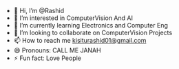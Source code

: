 - 👋 Hi, I’m @Rashid
- 👀 I’m interested in ComputerVision And AI
- 🌱 I’m currently learning Electronics and Computer Eng
- 💞️ I’m looking to collaborate on ComputerVision Projects
- 📫 How to reach me kisiturashid01@gmail.com
- 😄 Pronouns: CALL ME JANAH
- ⚡ Fun fact: Love People 

<!---
Kisiturashid/Kisiturashid is a ✨ special ✨ repository because its `README.md` (this file) appears on your GitHub profile.
You can click the Preview link to take a look at your changes.
--->

